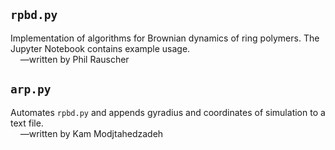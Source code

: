 ## `rpbd.py`
Implementation of algorithms for Brownian dynamics of ring polymers. The Jupyter Notebook contains example usage. <br>
&nbsp;&nbsp;&nbsp;&nbsp;—written by Phil Rauscher


## `arp.py`
Automates `rpbd.py` and appends gyradius and coordinates of simulation to a text file. <br>
&nbsp;&nbsp;&nbsp;&nbsp;—written by Kam Modjtahedzadeh
